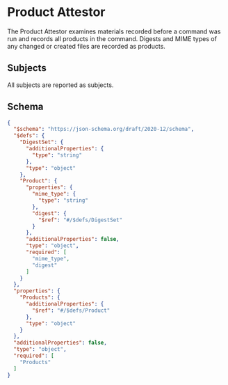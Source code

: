 # Product Attestor

The Product Attestor examines materials recorded before a command was run and records all
products in the command. Digests and MIME types of any changed or created files are recorded as products.

## Subjects

All subjects are reported as subjects.
## Schema
```json
{
  "$schema": "https://json-schema.org/draft/2020-12/schema",
  "$defs": {
    "DigestSet": {
      "additionalProperties": {
        "type": "string"
      },
      "type": "object"
    },
    "Product": {
      "properties": {
        "mime_type": {
          "type": "string"
        },
        "digest": {
          "$ref": "#/$defs/DigestSet"
        }
      },
      "additionalProperties": false,
      "type": "object",
      "required": [
        "mime_type",
        "digest"
      ]
    }
  },
  "properties": {
    "Products": {
      "additionalProperties": {
        "$ref": "#/$defs/Product"
      },
      "type": "object"
    }
  },
  "additionalProperties": false,
  "type": "object",
  "required": [
    "Products"
  ]
}
```
